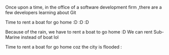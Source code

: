 Once upon a time, in the office of a software development firm
,there are a few developers learning about Git

Time to rent a boat for go home :D :D :D

Because of the rain, we have to rent a boat to go home :D
We can rent Sub-Marine instead of boat lol

Time to rent a boat for go home coz the city is flooded :
